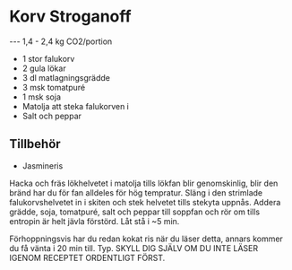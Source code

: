 
# Korv Stroganoff
---  1,4 - 2,4 kg CO2/portion 

* 1 stor falukorv
* 2 gula lökar
* 3 dl matlagningsgrädde
* 3 msk tomatpuré
* 1 msk soja
* Matolja att steka falukorven i
* Salt och peppar

## Tillbehör
* Jasmineris

Hacka och fräs lökhelvetet i matolja tills lökfan blir genomskinlig, blir den bränd har du för fan alldeles för hög tempratur. Släng i den strimlade falukorvshelvetet in i skiten och stek helvetet tills stekyta uppnås. Addera grädde, soja, tomatpuré, salt och peppar till soppfan och rör om tills entropin är helt jävla förstörd. Låt stå i ~5 min. 

Förhoppningsvis har du redan kokat ris när du läser detta, annars kommer du få vänta i 20 min till. Typ. SKYLL DIG SJÄLV OM DU INTE LÄSER IGENOM RECEPTET ORDENTLIGT FÖRST. 
